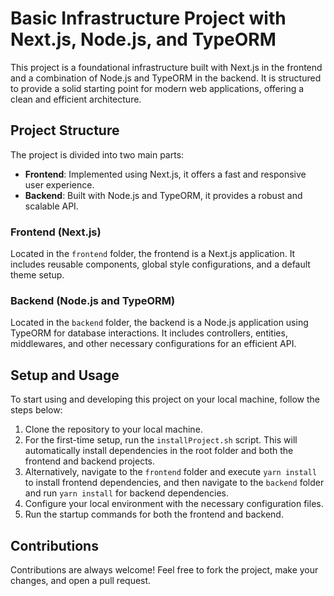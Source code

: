 # Basic Infrastructure Project with Next.js, Node.js, and TypeORM

This project is a foundational infrastructure built with Next.js in the frontend and a combination of Node.js and TypeORM in the backend. It is structured to provide a solid starting point for modern web applications, offering a clean and efficient architecture.

## Project Structure

The project is divided into two main parts:

- **Frontend**: Implemented using Next.js, it offers a fast and responsive user experience.
- **Backend**: Built with Node.js and TypeORM, it provides a robust and scalable API.

### Frontend (Next.js)

Located in the `frontend` folder, the frontend is a Next.js application. It includes reusable components, global style configurations, and a default theme setup.

### Backend (Node.js and TypeORM)

Located in the `backend` folder, the backend is a Node.js application using TypeORM for database interactions. It includes controllers, entities, middlewares, and other necessary configurations for an efficient API.

## Setup and Usage

To start using and developing this project on your local machine, follow the steps below:

1. Clone the repository to your local machine.
2. For the first-time setup, run the `installProject.sh` script. This will automatically install dependencies in the root folder and both the frontend and backend projects.
3. Alternatively, navigate to the `frontend` folder and execute `yarn install` to install frontend dependencies, and then navigate to the `backend` folder and run `yarn install` for backend dependencies.
4. Configure your local environment with the necessary configuration files.
5. Run the startup commands for both the frontend and backend.

## Contributions

Contributions are always welcome! Feel free to fork the project, make your changes, and open a pull request.
